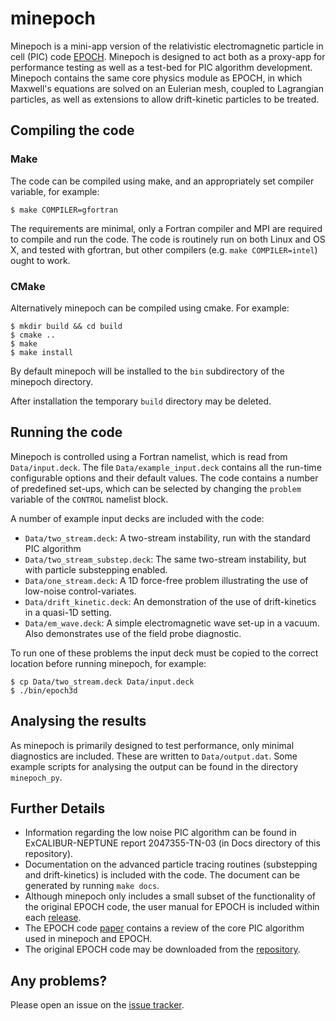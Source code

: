 # minepoch

Minepoch is a mini-app version of the relativistic electromagnetic particle in cell (PIC) code
[EPOCH](https://github.com/Warwick-Plasma/epoch). Minepoch is designed to act both as a proxy-app
for performance testing as well as a test-bed for PIC algorithm development. Minepoch contains the
same core physics module as EPOCH, in which Maxwell's equations are solved on an Eulerian mesh,
coupled to Lagrangian particles, as well as extensions to allow drift-kinetic particles to be 
treated.

## Compiling the code

### Make

The code can be compiled using make, and an appropriately set compiler variable, for example:

```
$ make COMPILER=gfortran
```

The requirements are minimal, only a Fortran compiler and MPI are required to compile and run
the code. The code is routinely run on both Linux and OS X, and tested with gfortran, but
other compilers (e.g. `make COMPILER=intel`) ought to work.

### CMake

Alternatively minepoch can be compiled using cmake. For example:

```
$ mkdir build && cd build
$ cmake ..
$ make
$ make install
```

By default minepoch will be installed to the `bin` subdirectory of the minepoch directory.

After installation the temporary `build` directory may be deleted.

## Running the code

Minepoch is controlled using a Fortran namelist, which is read from `Data/input.deck`. The file
`Data/example_input.deck` contains all the run-time configurable options and their default values.
The code contains a number of predefined set-ups, which can be selected by changing the `problem`
variable of the `CONTROL` namelist block.

A number of example input decks are included with the code:

 - `Data/two_stream.deck`: A two-stream instability, run with the standard PIC algorithm
 - `Data/two_stream_substep.deck`: The same two-stream instability, but with particle
    substepping enabled.
 - `Data/one_stream.deck`: A 1D force-free problem illustrating the use of low-noise control-variates.
 - `Data/drift_kinetic.deck`: An demonstration of the use of drift-kinetics in a quasi-1D setting.
 - `Data/em_wave.deck`: A simple electromagnetic wave set-up in a vacuum. Also demonstrates use
    of the field probe diagnostic.
 
To run one of these problems the input deck must be copied to the correct location before running
minepoch, for example:

```
$ cp Data/two_stream.deck Data/input.deck
$ ./bin/epoch3d
```

## Analysing the results

As minepoch is primarily designed to test performance, only minimal diagnostics are included. These
are written to `Data/output.dat`. Some example scripts for analysing the output can be found in
the directory `minepoch_py`.

## Further Details

 - Information regarding the low noise PIC algorithm can be found in ExCALIBUR-NEPTUNE report 2047355-TN-03
   (in Docs directory of this repository).
 - Documentation on the advanced particle tracing routines (substepping and drift-kinetics) is included
   with the code. The document can be generated by running `make docs`.
 - Although minepoch only includes a small subset of the functionality of the original EPOCH code, the
   user manual for EPOCH is included within each [release](https://github.com/ExCALIBUR-NEPTUNE/minepoch/releases).
 - The EPOCH code [paper](http://dx.doi.org/10.1088/0741-3335/57/11/113001) contains a review of the
   core PIC algorithm used in minepoch and EPOCH.
 - The original EPOCH code may be downloaded from the [repository](https://github.com/Warwick-Plasma/epoch).

## Any problems?

Please open an issue on the [issue tracker](https://github.com/ExCALIBUR-NEPTUNE/minepoch/issues).
